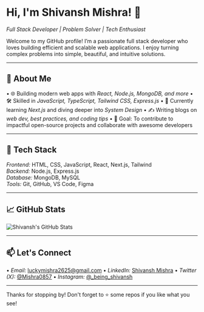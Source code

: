 # Hi, I'm Shivansh Mishra! 👋

*Full Stack Developer | Problem Solver | Tech Enthusiast*

Welcome to my GitHub profile! I’m a passionate full stack developer who loves building efficient and scalable web applications. I enjoy turning complex problems into simple, beautiful, and intuitive solutions.

---

## 🚀 About Me

•⁠  ⁠🌐 Building modern web apps with *React, Node.js, MongoDB, and more*
•⁠  ⁠🛠️ Skilled in *JavaScript, TypeScript, Tailwind CSS, Express.js*
•⁠  ⁠📖 Currently learning *Next.js* and diving deeper into *System Design*
•⁠  ⁠✍️ Writing blogs on *web dev, best practices, and coding tips*
•⁠  ⁠🎯 Goal: To contribute to impactful open-source projects and collaborate with awesome developers

---

## 🧰 Tech Stack

*Frontend:* HTML, CSS, JavaScript, React, Next.js, Tailwind  
*Backend:* Node.js, Express.js  
*Database:* MongoDB, MySQL  
*Tools:* Git, GitHub, VS Code, Figma

---

## 📈 GitHub Stats

![Shivansh's GitHub Stats](https://github-readme-stats.vercel.app/api?username=beingshivansh0777&show_icons=true&theme=radical)  


---

## 📫 Let's Connect

•⁠  ⁠*Email:* [luckymishra2625@gmail.com](mailto:luckymishra2625@gmail.com)
•⁠  ⁠*LinkedIn:* [Shivansh Mishra](https://www.linkedin.com/in/shivansh-mishra-233b5b2aa)
•⁠  ⁠*Twitter (X):* [@Mishra0857](https://x.com/Mishra0857)
•⁠  ⁠*Instagram:* [@_being_shivansh](https://www.instagram.com/_being_shivansh)

---

Thanks for stopping by! Don't forget to ⭐ some repos if you like what you see!



